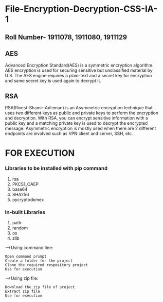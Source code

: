 # File-Encryption-Decryption-CSS-IA-1

## Roll Number- 1911078, 1911080, 1911129

## AES
  Advanced Encryption Standard(AES) is a symmetric encryption algorithm. AES encryption is used for securing sensitive but unclassified material by U.S. The AES engine requires a plain-text and a secret key for encryption and same secret key is used again to decrypt it.

## RSA
  RSA(Rivest-Shamir-Adleman) is an Asymmetric encryption technique that uses two different keys as public and private keys to perform the encryption and decryption. With RSA, you can encrypt sensitive information with a public key and a matching private key is used to decrypt the encrypted message. Asymmetric encryption is mostly used when there are 2 different endpoints are involved such as VPN client and server, SSH, etc.

# FOR EXECUTION

### Libraries to be installed with pip command
1. rsa
2. PKCS1_OAEP
3. base64
4. SHA256
5. pycryptodomex

### In-built Libraries
1. path
2. random
3. os
4. zlib

 -->Using command line:
 
    Open command prompt
    Create a folder for the project
    Clone the required respository project
    Use for execution
    
 -->Using zip file:
 
    Download the zip file of project
    Extract zip file
    Use for execution
